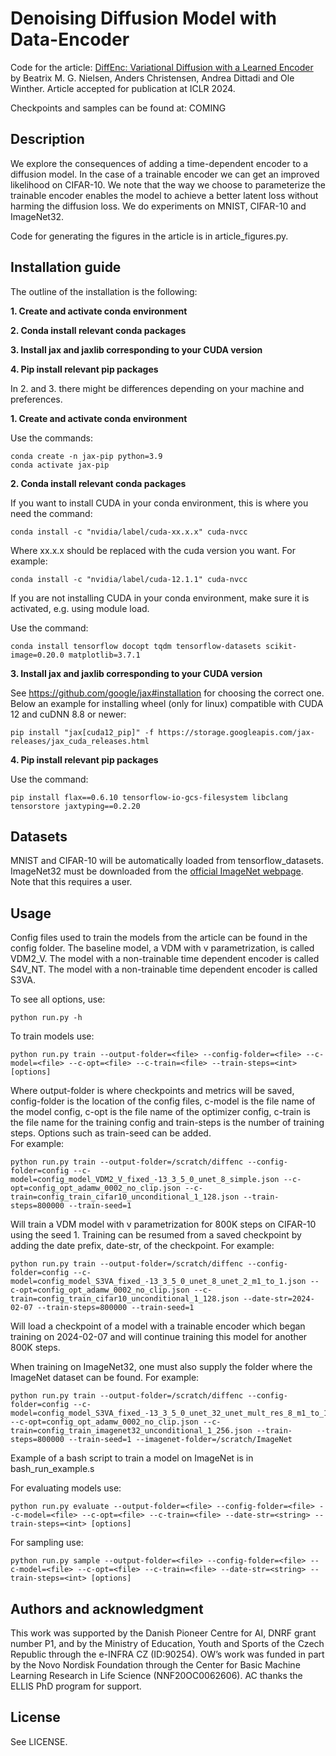 # Denoising Diffusion Model with Data-Encoder
Code for the article: [DiffEnc: Variational Diffusion with a Learned Encoder](https://arxiv.org/abs/2310.19789) by Beatrix M. G. Nielsen, Anders Christensen, Andrea Dittadi and Ole Winther. Article accepted for publication at ICLR 2024.

Checkpoints and samples can be found at: COMING

## Description
We explore the consequences of adding a time-dependent encoder to a diffusion model. In the case of a trainable encoder we can get an improved likelihood on CIFAR-10. We note that the way we choose to parameterize the trainable encoder enables the model to achieve a better latent loss without harming the diffusion loss. We do experiments on MNIST, CIFAR-10 and ImageNet32. 

Code for generating the figures in the article is in article_figures.py. 
 

## Installation guide

The outline of the installation is the following:

**1. Create and activate conda environment**

**2. Conda install relevant conda packages**

**3. Install jax and jaxlib corresponding to your CUDA version**

**4. Pip install relevant pip packages**

In 2. and 3. there might be differences depending on your machine and preferences.

**1. Create and activate conda environment**

Use the commands:
```
conda create -n jax-pip python=3.9
conda activate jax-pip
```

**2. Conda install relevant conda packages** 

If you want to install CUDA in your conda environment, this is where you need the command:
```
conda install -c "nvidia/label/cuda-xx.x.x" cuda-nvcc 
```
Where xx.x.x should be replaced with the cuda version you want. For example:
```
conda install -c "nvidia/label/cuda-12.1.1" cuda-nvcc 
```
If you are not installing CUDA in your conda environment, make sure it is activated, e.g. using module load. 

Use the command:
```
conda install tensorflow docopt tqdm tensorflow-datasets scikit-image=0.20.0 matplotlib=3.7.1 
```

**3. Install jax and jaxlib corresponding to your CUDA version** 

See https://github.com/google/jax#installation for choosing the correct one. 
Below an example for installing wheel (only for linux) compatible with CUDA 12 and cuDNN 8.8 or newer:
```
pip install "jax[cuda12_pip]" -f https://storage.googleapis.com/jax-releases/jax_cuda_releases.html
```

**4. Pip install relevant pip packages** 

Use the command:
```
pip install flax==0.6.10 tensorflow-io-gcs-filesystem libclang tensorstore jaxtyping==0.2.20
```


## Datasets
MNIST and CIFAR-10 will be automatically loaded from tensorflow_datasets. 
ImageNet32 must be downloaded from the [official ImageNet webpage](https://image-net.org/download-images.php). Note that this requires a user. 


## Usage
Config files used to train the models from the article can be found in the config folder. 
The baseline model, a VDM with v parametrization, is called VDM2_V.
The model with a non-trainable time dependent encoder is called S4V_NT.
The model with a non-trainable time dependent encoder is called S3VA. 


To see all options, use:
```
python run.py -h
```
To train models use:
```
python run.py train --output-folder=<file> --config-folder=<file> --c-model=<file> --c-opt=<file> --c-train=<file> --train-steps=<int> [options]
```
Where output-folder is where checkpoints and metrics will be saved, config-folder is the location of the config files, c-model is the file name of the model config, c-opt is the file name of the optimizer config, c-train is the file name for the training config and train-steps is the number of training steps. Options such as train-seed can be added.    
For example:
```
python run.py train --output-folder=/scratch/diffenc --config-folder=config --c-model=config_model_VDM2_V_fixed_-13_3_5_0_unet_8_simple.json --c-opt=config_opt_adamw_0002_no_clip.json --c-train=config_train_cifar10_unconditional_1_128.json --train-steps=800000 --train-seed=1
```
Will train a VDM model with v parametrization for 800K steps on CIFAR-10 using the seed 1. Training can be resumed from a saved checkpoint by adding the date prefix, date-str, of the checkpoint. For example:  
```
python run.py train --output-folder=/scratch/diffenc --config-folder=config --c-model=config_model_S3VA_fixed_-13_3_5_0_unet_8_unet_2_m1_to_1.json --c-opt=config_opt_adamw_0002_no_clip.json --c-train=config_train_cifar10_unconditional_1_128.json --date-str=2024-02-07 --train-steps=800000 --train-seed=1
```
Will load a checkpoint of a model with a trainable encoder which began training on 2024-02-07 and will continue training this model for another 800K steps. 

When training on ImageNet32, one must also supply the folder where the ImageNet dataset can be found. For example: 
```
python run.py train --output-folder=/scratch/diffenc --config-folder=config --c-model=config_model_S3VA_fixed_-13_3_5_0_unet_32_unet_mult_res_8_m1_to_1_ImageNet.json --c-opt=config_opt_adamw_0002_no_clip.json --c-train=config_train_imagenet32_unconditional_1_256.json --train-steps=800000 --train-seed=1 --imagenet-folder=/scratch/ImageNet
```
Example of a bash script to train a model on ImageNet is in bash_run_example.s 

For evaluating models use:
```
python run.py evaluate --output-folder=<file> --config-folder=<file> --c-model=<file> --c-opt=<file> --c-train=<file> --date-str=<string> --train-steps=<int> [options]
```
For sampling use: 
```
python run.py sample --output-folder=<file> --config-folder=<file> --c-model=<file> --c-opt=<file> --c-train=<file> --date-str=<string> --train-steps=<int> [options]
```

## Authors and acknowledgment
This work was supported by the Danish Pioneer Centre for AI, DNRF grant number P1, and by the Ministry of Education, Youth and Sports of the Czech Republic through the e-INFRA CZ (ID:90254). OW’s work was funded in part by the Novo Nordisk Foundation through the Center for Basic Machine Learning Research in Life Science (NNF20OC0062606). AC thanks the ELLIS PhD program for support. 

## License
See LICENSE.



